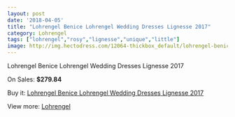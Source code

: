 ```yaml
---
layout: post
date: '2018-04-05'
title: "Lohrengel Benice Lohrengel Wedding Dresses Lignesse 2017"
category: Lohrengel
tags: ["lohrengel","rosy","lignesse","unique","little"]
image: http://img.hectodress.com/12064-thickbox_default/lohrengel-benice-lohrengel-wedding-dresses-lignesse-2013.jpg
---
```

Lohrengel Benice Lohrengel Wedding Dresses Lignesse 2017

On Sales: **$279.84**
<a href="https://www.hectodress.com/lohrengel/5924-lohrengel-benice-lohrengel-wedding-dresses-lignesse-2013.html"><amp-img layout="responsive" width="600" height="600" src="//img.hectodress.com/12064-thickbox_default/lohrengel-benice-lohrengel-wedding-dresses-lignesse-2013.jpg" alt="Lohrengel Benice Lohrengel Wedding Dresses Lignesse 2017 0" /></a>

Buy it: [Lohrengel Benice Lohrengel Wedding Dresses Lignesse 2017](https://www.hectodress.com/lohrengel/5924-lohrengel-benice-lohrengel-wedding-dresses-lignesse-2013.html "Lohrengel Benice Lohrengel Wedding Dresses Lignesse 2017")

View more: [Lohrengel](https://www.hectodress.com/103-lohrengel "Lohrengel")